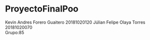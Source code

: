 # ProyectoFinalPoo

Kevin Andres Forero Guaitero 20181020120
Júlian Felipe Olaya Torres 20181020070	
	Grupo:85
